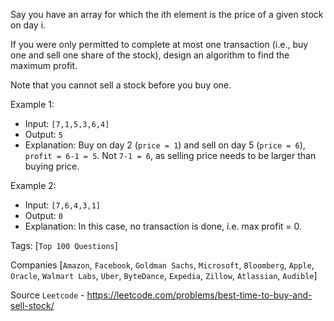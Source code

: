 Say you have an array for which the ith element is the price of a given stock on day i.

If you were only permitted to complete at most one transaction (i.e., buy one and sell one share of the stock), design an algorithm to find the maximum profit.

Note that you cannot sell a stock before you buy one.

Example 1:

- Input: `[7,1,5,3,6,4]`
- Output: `5`
- Explanation: Buy on day 2 (`price = 1`) and sell on day 5 (`price = 6`), `profit = 6-1 = 5`.
Not `7-1 = 6`, as selling price needs to be larger than buying price.

Example 2:

- Input: `[7,6,4,3,1]`
- Output: `0`
- Explanation: In this case, no transaction is done, i.e. max profit = 0.

Tags: [`Top 100 Questions`]

Companies [`Amazon`, `Facebook`, `Goldman Sachs`, `Microsoft`, `Bloomberg`, `Apple`, `Oracle`, `Walmart Labs`, `Uber`,
`ByteDance`, `Expedia`, `Zillow`, `Atlassian`, `Audible`]

Source `Leetcode` - https://leetcode.com/problems/best-time-to-buy-and-sell-stock/